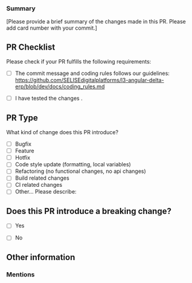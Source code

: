 ### Summary
[Please provide a brief summary of the changes made in this PR. Please add card number with your commit.]

## PR Checklist
Please check if your PR fulfills the following requirements:

- [ ] The commit message and coding rules follows our guidelines: https://github.com/SELISEdigitalplatforms/l3-angular-delta-erp/blob/dev/docs/coding_rules.md
- [ ] I have tested the changes .



## PR Type
What kind of change does this PR introduce?

<!-- Please check the one that applies to this PR using "x". -->

- [ ] Bugfix
- [ ] Feature
- [ ] Hotfix
- [ ] Code style update (formatting, local variables)
- [ ] Refactoring (no functional changes, no api changes)
- [ ] Build related changes
- [ ] CI related changes
- [ ] Other... Please describe:

## Does this PR introduce a breaking change?

- [ ] Yes
- [ ] No


<!-- If this PR contains a breaking change, please describe the impact and migration path for existing applications below. -->


## Other information

### Mentions


